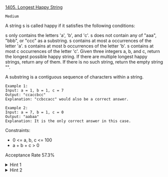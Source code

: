 [1405. Longest Happy String](https://leetcode.com/problems/longest-happy-string/)

`Medium`

A string s is called happy if it satisfies the following conditions:

s only contains the letters 'a', 'b', and 'c'.
s does not contain any of "aaa", "bbb", or "ccc" as a substring.
s contains at most a occurrences of the letter 'a'.
s contains at most b occurrences of the letter 'b'.
s contains at most c occurrences of the letter 'c'.
Given three integers a, b, and c, return the longest possible happy string. If there are multiple longest happy strings, return any of them. If there is no such string, return the empty string "".

A substring is a contiguous sequence of characters within a string.

```
Example 1:
Input: a = 1, b = 1, c = 7
Output: "ccaccbcc"
Explanation: "ccbccacc" would also be a correct answer.

Example 2:
Input: a = 7, b = 1, c = 0
Output: "aabaa"
Explanation: It is the only correct answer in this case.
``` 

Constraints:

- 0 <= a, b, c <= 100
- a + b + c > 0

Acceptance Rate
57.3%

<details>
<summary>Hint 1</summary>

Use a greedy approach.

</details>

<details>
<summary>Hint 2</summary>

Use the letter with the maximum current limit that can be added without breaking the condition.

</details>